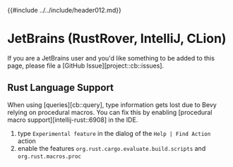{{#include ../../include/header012.md}}

# JetBrains (RustRover, IntelliJ, CLion)

If you are a JetBrains user and you'd like something to be added to this page,
please file a [GitHub Issue][project::cb::issues].

## Rust Language Support

When using [queries][cb::query], type information gets lost due to Bevy relying
on procedural macros. You can fix this by enabling [procedural macro
support][intellij-rust::6908] in the IDE.

1. type `Experimental feature` in the dialog of the `Help | Find Action` action
2. enable the features `org.rust.cargo.evaluate.build.scripts` and `org.rust.macros.proc`
